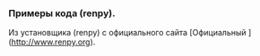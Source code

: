 ### Примеры кода (renpy).

Из установщика (renpy) с официального сайта [Официальный ] (http://www.renpy.org).
